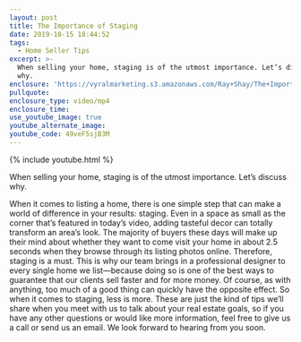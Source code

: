 ```yaml
---
layout: post
title: The Importance of Staging
date: 2019-10-15 18:44:52
tags:
  - Home Seller Tips
excerpt: >-
  When selling your home, staging is of the utmost importance. Let’s discuss
  why.
enclosure: 'https://vyralmarketing.s3.amazonaws.com/Ray+Shay/The+Importance+of+Staging.mp4'
pullquote:
enclosure_type: video/mp4
enclosure_time:
use_youtube_image: true
youtube_alternate_image:
youtube_code: 49veF5sjB3M
---
```


{% include youtube.html %}

When selling your home, staging is of the utmost importance. Let’s discuss why.

When it comes to listing a home, there is one simple step that can make a world of difference in your results: staging. Even in a space as small as the corner that’s featured in today’s video, adding tasteful decor can totally transform an area’s look. The majority of buyers these days will make up their mind about whether they want to come visit your home in about 2.5 seconds when they browse through its listing photos online. Therefore, staging is a must. This is why our team brings in a professional designer to every single home we list—because doing so is one of the best ways to guarantee that our clients sell faster and for more money. Of course, as with anything, too much of a good thing can quickly have the opposite effect. So when it comes to staging, less is more. These are just the kind of tips we’ll share when you meet with us to talk about your real estate goals, so if you have any other questions or would like more information, feel free to give us a call or send us an email. We look forward to hearing from you soon.